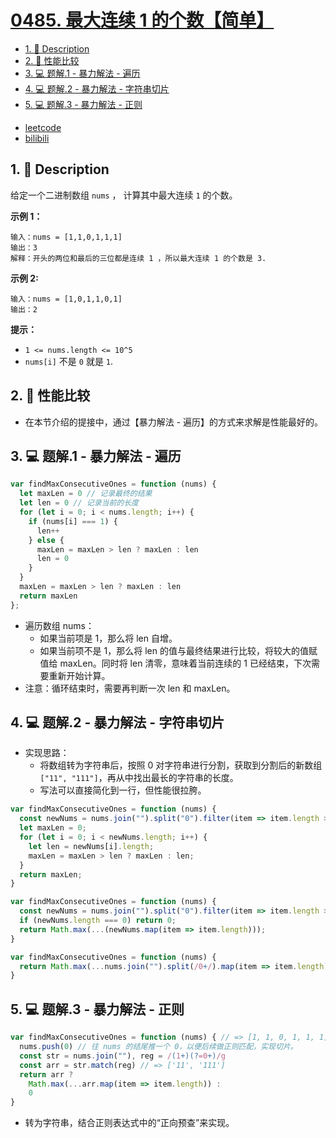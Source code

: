 # [0485. 最大连续 1 的个数【简单】](https://github.com/Tdahuyou/leetcode/tree/main/0485.%20%E6%9C%80%E5%A4%A7%E8%BF%9E%E7%BB%AD%201%20%E7%9A%84%E4%B8%AA%E6%95%B0%E3%80%90%E7%AE%80%E5%8D%95%E3%80%91)

<!-- region:toc -->
- [1. 📝 Description](#1--description)
- [2. 📒 性能比较](#2--性能比较)
- [3. 💻 题解.1 - 暴力解法 - 遍历](#3--题解1---暴力解法---遍历)
- [4. 💻 题解.2 - 暴力解法 - 字符串切片](#4--题解2---暴力解法---字符串切片)
- [5. 💻 题解.3 - 暴力解法 - 正则](#5--题解3---暴力解法---正则)
<!-- endregion:toc -->
- [leetcode](https://leetcode.cn/problems/max-consecutive-ones/)
- [bilibili](https://www.bilibili.com/video/BV1DivNejEb1/)

## 1. 📝 Description

给定一个二进制数组 `nums` ， 计算其中最大连续 `1` 的个数。

**示例 1：**
```
输入：nums = [1,1,0,1,1,1]
输出：3
解释：开头的两位和最后的三位都是连续 1 ，所以最大连续 1 的个数是 3.
```
**示例 2:**
```
输入：nums = [1,0,1,1,0,1]
输出：2
```
**提示：**

- `1 <= nums.length <= 10^5`
- `nums[i]` 不是 `0` 就是 `1`.

## 2. 📒 性能比较

- 在本节介绍的提接中，通过【暴力解法 - 遍历】的方式来求解是性能最好的。

## 3. 💻 题解.1 - 暴力解法 - 遍历

```js
var findMaxConsecutiveOnes = function (nums) {
  let maxLen = 0 // 记录最终的结果
  let len = 0 // 记录当前的长度
  for (let i = 0; i < nums.length; i++) {
    if (nums[i] === 1) {
      len++
    } else {
      maxLen = maxLen > len ? maxLen : len
      len = 0
    }
  }
  maxLen = maxLen > len ? maxLen : len
  return maxLen
};
```

- 遍历数组 nums：
  - 如果当前项是 1，那么将 len 自增。
  - 如果当前项不是 1，那么将 len 的值与最终结果进行比较，将较大的值赋值给 maxLen。同时将 len 清零，意味着当前连续的 1 已经结束，下次需要重新开始计算。
- 注意：循环结束时，需要再判断一次 len 和 maxLen。

## 4. 💻 题解.2 - 暴力解法 - 字符串切片

- 实现思路：
  - 将数组转为字符串后，按照 0 对字符串进行分割，获取到分割后的新数组 `["11", "111"]`，再从中找出最长的字符串的长度。
  - 写法可以直接简化到一行，但性能很拉胯。

```js
var findMaxConsecutiveOnes = function (nums) {
  const newNums = nums.join("").split("0").filter(item => item.length > 0); // ["11", "111"]
  let maxLen = 0;
  for (let i = 0; i < newNums.length; i++) {
    let len = newNums[i].length;
    maxLen = maxLen > len ? maxLen : len;
  }
  return maxLen;
}
```

```js
var findMaxConsecutiveOnes = function (nums) {
  const newNums = nums.join("").split("0").filter(item => item.length > 0); // ["11", "111"]
  if (newNums.length === 0) return 0;
  return Math.max(...(newNums.map(item => item.length)));
}
```

```js
var findMaxConsecutiveOnes = function (nums) {
  return Math.max(...nums.join("").split(/0+/).map(item => item.length));
}
```

## 5. 💻 题解.3 - 暴力解法 - 正则

```js
var findMaxConsecutiveOnes = function (nums) { // => [1, 1, 0, 1, 1, 1]
  nums.push(0) // 往 nums 的结尾推一个 0，以便后续做正则匹配，实现切片。
  const str = nums.join(""), reg = /(1+)(?=0+)/g
  const arr = str.match(reg) // => ['11', '111']
  return arr ?
    Math.max(...arr.map(item => item.length)) :
    0
}
```

- 转为字符串，结合正则表达式中的“正向预查”来实现。










